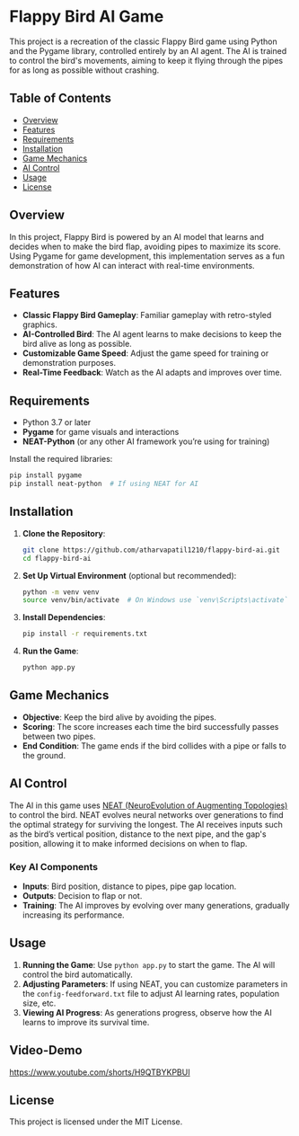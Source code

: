 # Flappy Bird AI Game

This project is a recreation of the classic Flappy Bird game using Python and the Pygame library, controlled entirely by an AI agent. The AI is trained to control the bird's movements, aiming to keep it flying through the pipes for as long as possible without crashing.

## Table of Contents

- [Overview](#overview)
- [Features](#features)
- [Requirements](#requirements)
- [Installation](#installation)
- [Game Mechanics](#game-mechanics)
- [AI Control](#ai-control)
- [Usage](#usage)
- [License](#license)

## Overview

In this project, Flappy Bird is powered by an AI model that learns and decides when to make the bird flap, avoiding pipes to maximize its score. Using Pygame for game development, this implementation serves as a fun demonstration of how AI can interact with real-time environments.

## Features

- **Classic Flappy Bird Gameplay**: Familiar gameplay with retro-styled graphics.
- **AI-Controlled Bird**: The AI agent learns to make decisions to keep the bird alive as long as possible.
- **Customizable Game Speed**: Adjust the game speed for training or demonstration purposes.
- **Real-Time Feedback**: Watch as the AI adapts and improves over time.

## Requirements

- Python 3.7 or later
- **Pygame** for game visuals and interactions
- **NEAT-Python** (or any other AI framework you’re using for training)

Install the required libraries:

```bash
pip install pygame
pip install neat-python  # If using NEAT for AI
```

## Installation

1. **Clone the Repository**:
    ```bash
    git clone https://github.com/atharvapatil1210/flappy-bird-ai.git
    cd flappy-bird-ai
    ```

2. **Set Up Virtual Environment** (optional but recommended):
    ```bash
    python -m venv venv
    source venv/bin/activate  # On Windows use `venv\Scripts\activate`
    ```

3. **Install Dependencies**:
    ```bash
    pip install -r requirements.txt
    ```

4. **Run the Game**:
    ```bash
    python app.py
    ```

## Game Mechanics

- **Objective**: Keep the bird alive by avoiding the pipes.
- **Scoring**: The score increases each time the bird successfully passes between two pipes.
- **End Condition**: The game ends if the bird collides with a pipe or falls to the ground.

## AI Control

The AI in this game uses [NEAT (NeuroEvolution of Augmenting Topologies)](https://neat-python.readthedocs.io/en/latest/) to control the bird. NEAT evolves neural networks over generations to find the optimal strategy for surviving the longest. The AI receives inputs such as the bird’s vertical position, distance to the next pipe, and the gap's position, allowing it to make informed decisions on when to flap.

### Key AI Components

- **Inputs**: Bird position, distance to pipes, pipe gap location.
- **Outputs**: Decision to flap or not.
- **Training**: The AI improves by evolving over many generations, gradually increasing its performance.

## Usage

1. **Running the Game**: Use `python app.py` to start the game. The AI will control the bird automatically.
2. **Adjusting Parameters**: If using NEAT, you can customize parameters in the `config-feedforward.txt` file to adjust AI learning rates, population size, etc.
3. **Viewing AI Progress**: As generations progress, observe how the AI learns to improve its survival time.


## Video-Demo
https://www.youtube.com/shorts/H9QTBYKPBUI

## License

This project is licensed under the MIT License.


